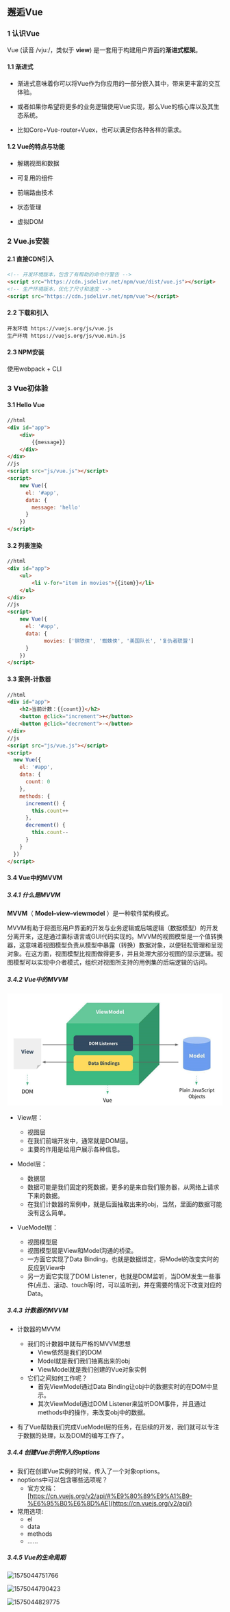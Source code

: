 ## 邂逅Vue

 ### 1 认识Vue

Vue (读音 /vjuː/，类似于 **view**) 是一套用于构建用户界面的**渐进式框架**。 

#### 1.1 渐进式

- 渐进式意味着你可以将Vue作为你应用的一部分嵌入其中，带来更丰富的交互体验。

- 或者如果你希望将更多的业务逻辑使用Vue实现，那么Vue的核心库以及其生态系统。

- 比如Core+Vue-router+Vuex，也可以满足你各种各样的需求。

#### 1.2 Vue的特点与功能

- 解耦视图和数据

- 可复用的组件

- 前端路由技术

- 状态管理

- 虚拟DOM

### 2 Vue.js安装

#### 2.1 直接CDN引入

```html
<!-- 开发环境版本，包含了有帮助的命令行警告 --> 
<script src="https://cdn.jsdelivr.net/npm/vue/dist/vue.js"></script>
<!-- 生产环境版本，优化了尺寸和速度 -->
<script src="https://cdn.jsdelivr.net/npm/vue"></script>
```

#### 2.2 下载和引入

```html
开发环境 https://vuejs.org/js/vue.js 
生产环境 https://vuejs.org/js/vue.min.js
```

#### 2.3 NPM安装

使用webpack + CLI



### 3 Vue初体验

#### 3.1 Hello Vue

```html
//html
<div id="app">
	<div>
		{{message}}
	</div>
</div>
//js
<script src="js/vue.js"></script>
<script>
    new Vue({
      el: '#app',
      data: {
        message: 'hello'
      }
    })
</script>
```

#### 3.2 列表渲染

```html
//html
<div id="app">
	<ul>
		<li v-for="item in movies">{{item}}</li>
	</ul>
</div>
//js
<script>
    new Vue({
      el: '#app',
      data: {
			movies: ['钢铁侠', '蜘蛛侠', '美国队长', '复仇者联盟']
      }
    })
</script>
```

#### 3.3 案例-计数器

```html
//html
<div id="app">
	<h2>当前计数：{{count}}</h2>
	<button @click="increment">+</button>
	<button @click="decrement">-</button>
</div>
//js
<script src="js/vue.js"></script>
<script>
  new Vue({
    el: '#app',
    data: {
      count: 0
    },
	methods: {
      increment() {
        this.count++
	  },
	  decrement() {
        this.count--
	  }
	}
  })
</script>
```

#### 3.4 Vue中的MVVM

##### 3.4.1 什么是MVVM

**MVVM**（ **Model–view–viewmodel** ）是一种软件架构模式。

 MVVM有助于将图形用户界面的开发与业务逻辑或后端逻辑（数据模型）的开发分离开来，这是通过置标语言或GUI代码实现的。MVVM的视图模型是一个值转换器，这意味着视图模型负责从模型中暴露（转换）数据对象，以便轻松管理和呈现对象。在这方面，视图模型比视图做得更多，并且处理大部分视图的显示逻辑。视图模型可以实现中介者模式，组织对视图所支持的用例集的后端逻辑的访问。 

##### 3.4.2 Vue中的MVVM

![1575044249498](./img/1575044249498.png)

- View层：
  - 视图层
  - 在我们前端开发中，通常就是DOM层。
  - 主要的作用是给用户展示各种信息。

- Model层：
  - 数据层
  - 数据可能是我们固定的死数据，更多的是来自我们服务器，从网络上请求下来的数据。
  - 在我们计数器的案例中，就是后面抽取出来的obj，当然，里面的数据可能没有这么简单。

- VueModel层：
  - 视图模型层
  - 视图模型层是View和Model沟通的桥梁。
  - 一方面它实现了Data Binding，也就是数据绑定，将Model的改变实时的反应到View中
  - 另一方面它实现了DOM Listener，也就是DOM监听，当DOM发生一些事件(点击、滚动、touch等)时，可以监听到，并在需要的情况下改变对应的Data。

##### 3.4.3 计数器的MVVM

- 计数器的MVVM
  - 我们的计数器中就有严格的MVVM思想
    - View依然是我们的DOM
    - Model就是我们我们抽离出来的obj
    - ViewModel就是我们创建的Vue对象实例
  - 它们之间如何工作呢？
    - 首先ViewModel通过Data Binding让obj中的数据实时的在DOM中显示。
    - 其次ViewModel通过DOM Listener来监听DOM事件，并且通过methods中的操作，来改变obj中的数据。

- 有了Vue帮助我们完成VueModel层的任务，在后续的开发，我们就可以专注于数据的处理，以及DOM的编写工作了。

##### 3.4.4 创建Vue示例传入的options

- 我们在创建Vue实例的时候，传入了一个对象options。  
- noptions中可以包含哪些选项呢？
  - 官方文档：  [https://cn.vuejs.org/v2/api/#%E9%80%89%E9%A1%B9-%E6%95%B0%E6%8D%AE](https://cn.vuejs.org/v2/api/)  
- 常用选项:
  - el
  - data
  - methods
  - ……

##### 3.4.5 Vue的生命周期

![1575044751766](C:\Users\PK\AppData\Roaming\Typora\typora-user-images\1575044751766.png)

![1575044790423](C:\Users\PK\AppData\Roaming\Typora\typora-user-images\1575044790423.png)

![1575044829775](C:\Users\PK\AppData\Roaming\Typora\typora-user-images\1575044829775.png)

